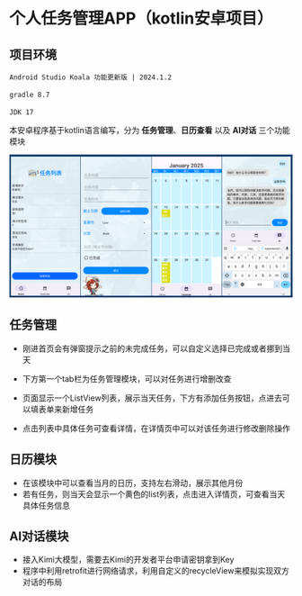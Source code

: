 # 个人任务管理APP（kotlin安卓项目）

## 项目环境

`Android Studio Koala 功能更新版 | 2024.1.2`

`gradle 8.7`

`JDK 17`

本安卓程序基于kotlin语言编写，分为 **任务管理**、**日历查看** 以及 **AI对话** 三个功能模块

![img](img/show.png)

## 任务管理

- 刚进首页会有弹窗提示之前的未完成任务，可以自定义选择已完成或者挪到当天

- 下方第一个tab栏为任务管理模块，可以对任务进行增删改查
- 页面显示一个ListView列表，展示当天任务，下方有添加任务按钮，点进去可以填表单来新增任务
- 点击列表中具体任务可查看详情，在详情页中可以对该任务进行修改删除操作

## 日历模块

- 在该模块中可以查看当月的日历，支持左右滑动，展示其他月份
- 若有任务，则当天会显示一个黄色的list列表，点击进入详情页，可查看当天具体任务信息

## AI对话模块

- 接入Kimi大模型，需要去Kimi的开发者平台申请密钥拿到Key
- 程序中利用retrofit进行网络请求，利用自定义的recycleView来模拟实现双方对话的布局

